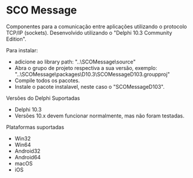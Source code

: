 # SCO Message

Componentes para a comunicação entre aplicações utilizando o protocolo TCP/IP (sockets).
Desenvolvido utilizando o "Delphi 10.3 Community Edition".

Para instalar:
 - adicione ao library path: "..\SCOMessage\source"
 - Abra o grupo de projeto respectiva a sua versão, exemplo: "..\SCOMessage\packages\D10.3\SCOMessageD103.groupproj"
 - Compile todos os pacotes.
 - Instale o pacote instalavel, neste caso o "SCOMessageD103".

Versões do Delphi Suportadas
 - Delphi 10.3
 - Versões 10.x devem funcionar normalmente, mas não foram testadas.

Plataformas suportadas
 - Win32
 - Win64
 - Android32
 - Android64
 - macOS
 - iOS
